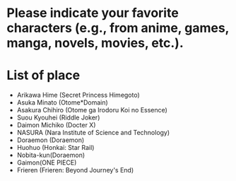 # Please indicate your favorite characters (e.g., from anime, games, manga, novels, movies, etc.).

# List of place
- Arikawa Hime (Secret Princess Himegoto)
- Asuka Minato (Otome*Domain)
- Asakura Chihiro (Otome ga Irodoru Koi no Essence)
- Suou Kyouhei (Riddle Joker)
- Daimon Michiko (Docter X)
- NASURA (Nara Institute of Science and Technology)
- Doraemon (Doraemon)
- Huohuo (Honkai: Star Rail)
- Nobita-kun(Doraemon)
- Gaimon(ONE PIECE)
- Frieren (Frieren: Beyond Journey's End)
